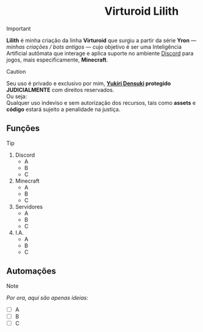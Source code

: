 # ㅤㅤㅤㅤㅤㅤㅤㅤㅤㅤVirturoid Lilith
> [!IMPORTANT]
> **Lilith** é minha criação da linha **Virturoid** que surgiu a partir da série **Yron** — *minhas criações / bots antigos* — cujo objetivo é ser uma Inteligência Artificial autômata que interage e aplica suporte no ambiente [Discord](https://discord.gg/7KAvZgztgu) para jogos, mais especificamente, **Minecraft**.

> [!CAUTION]
> Seu uso é privado e exclusivo por mim, **[Yukiri Densuki](https://github.com/Densuki/) protegido JUDICIALMENTE** com direitos reservados. <br>
> Ou seja:<br>
> Qualquer uso indeviso e sem autorização dos recursos, tais como **assets** e **código** estará sujeito a penalidade na justiça.

## Funções
> [!TIP]
> 1. Discord
>    - A
>    - B
>    - C
> 2. Minecraft
>    - A
>    - B
>    - C
> 3. Servidores
>    - A
>    - B
>    - C
> 4. I.A.
>    - A
>    - B
>    - C
## Automações
> [!NOTE]
> *Por ora, aqui são apenas ideias:*
> - [ ] A
> - [ ] B
> - [ ] C
